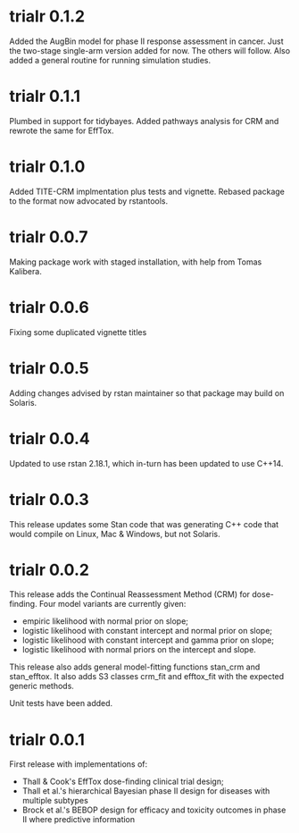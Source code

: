 
# trialr 0.1.2

Added the AugBin model for phase II response assessment in cancer. Just the 
two-stage single-arm version added for now. The others will follow. Also added
a general routine for running simulation studies.

# trialr 0.1.1

Plumbed in support for tidybayes. Added pathways analysis for CRM and rewrote
the same for EffTox.

# trialr 0.1.0

Added TITE-CRM implmentation plus tests and vignette.
Rebased package to the format now advocated by rstantools.

# trialr 0.0.7

Making package work with staged installation, with help from Tomas Kalibera.

# trialr 0.0.6

Fixing some duplicated vignette titles

# trialr 0.0.5

Adding changes advised by rstan maintainer so that package may build on Solaris.

# trialr 0.0.4

Updated to use rstan 2.18.1, which in-turn has been updated to use C++14.

# trialr 0.0.3

This release updates some Stan code that was generating C++ code that would
compile on Linux, Mac & Windows, but not Solaris.

# trialr 0.0.2

This release adds the Continual Reassessment Method (CRM) for dose-finding.
Four model variants are currently given:
- empiric likelihood with normal prior on slope;
- logistic likelihood with constant intercept and normal prior on slope;
- logistic likelihood with constant intercept and gamma prior on slope;
- logistic likelihood with normal priors on the intercept and slope.

This release also adds general model-fitting functions stan_crm and stan_efftox.
It also adds S3 classes crm_fit and efftox_fit with the expected generic methods.

Unit tests have been added.

# trialr 0.0.1

First release with implementations of:
- Thall & Cook's EffTox dose-finding clinical trial design;
- Thall et al.'s hierarchical Bayesian phase II design for diseases with multiple subtypes
- Brock et al.'s BEBOP design for efficacy and toxicity outcomes in phase II where predictive information
